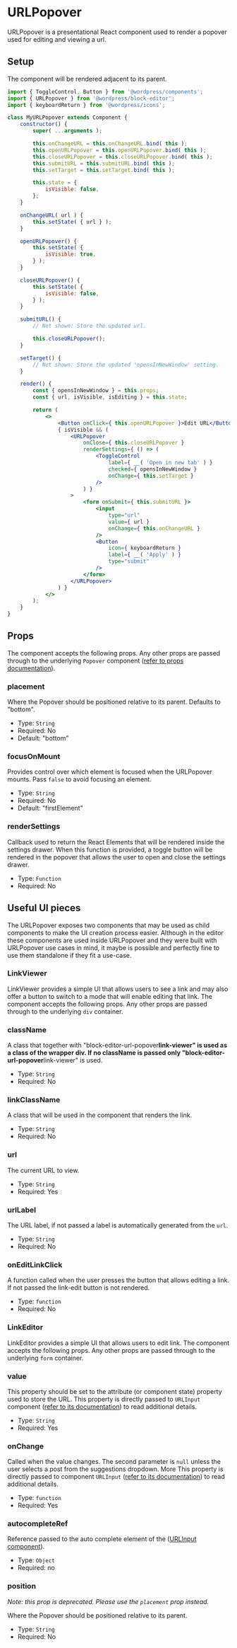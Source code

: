 # URLPopover

URLPopover is a presentational React component used to render a popover used for editing and viewing a url.

## Setup

The component will be rendered adjacent to its parent.

```jsx
import { ToggleControl, Button } from '@wordpress/components';
import { URLPopover } from '@wordpress/block-editor';
import { keyboardReturn } from '@wordpress/icons';

class MyURLPopover extends Component {
	constructor() {
		super( ...arguments );

		this.onChangeURL = this.onChangeURL.bind( this );
		this.openURLPopover = this.openURLPopover.bind( this );
		this.closeURLPopover = this.closeURLPopover.bind( this );
		this.submitURL = this.submitURL.bind( this );
		this.setTarget = this.setTarget.bind( this );

		this.state = {
			isVisible: false,
		};
	}

	onChangeURL( url ) {
		this.setState( { url } );
	}

	openURLPopover() {
		this.setState( {
			isVisible: true,
		} );
	}

	closeURLPopover() {
		this.setState( {
			isVisible: false,
		} );
	}

	submitURL() {
		// Not shown: Store the updated url.

		this.closeURLPopover();
	}

	setTarget() {
		// Not shown: Store the updated 'opensInNewWindow' setting.
	}

	render() {
		const { opensInNewWindow } = this.props;
		const { url, isVisible, isEditing } = this.state;

		return (
			<>
				<Button onClick={ this.openURLPopover }>Edit URL</Button>
				{ isVisible && (
					<URLPopover
						onClose={ this.closeURLPopover }
						renderSettings={ () => (
							<ToggleControl
								label={ __( 'Open in new tab' ) }
								checked={ opensInNewWindow }
								onChange={ this.setTarget }
							/>
						) }
					>
						<form onSubmit={ this.submitURL }>
							<input
								type="url"
								value={ url }
								onChange={ this.onChangeURL }
							/>
							<Button
								icon={ keyboardReturn }
								label={ __( 'Apply' ) }
								type="submit"
							/>
						</form>
					</URLPopover>
				) }
			</>
		);
	}
}
```

## Props

The component accepts the following props. Any other props are passed through to the underlying `Popover` component ([refer to props documentation](/packages/components/src/popover/README.md)).

### placement

Where the Popover should be positioned relative to its parent. Defaults to "bottom".

-   Type: `String`
-   Required: No
-   Default: "bottom"

### focusOnMount

Provides control over which element is focused when the URLPopover mounts. Pass `false` to avoid focusing
an element.

-   Type: `String`
-   Required: No
-   Default: "firstElement"

### renderSettings

Callback used to return the React Elements that will be rendered inside the settings drawer. When this function
is provided, a toggle button will be rendered in the popover that allows the user to open and close the settings
drawer.

-   Type: `Function`
-   Required: No

## Useful UI pieces

The URLPopover exposes two components that may be used as child components to make the UI creation process easier.
Although in the editor these components are used inside URLPopover and they were built with URLPopover use cases in mind, it maybe is possible and perfectly fine to use them standalone if they fit a use-case.

### LinkViewer

LinkViewer provides a simple UI that allows users to see a link and may also offer a button to switch to a mode that will enable editing that link.
The component accepts the following props. Any other props are passed through to the underlying `div` container.

### className

A class that together with "block-editor-url-popover**link-viewer" is used as a class of the wrapper div.
If no className is passed only "block-editor-url-popover**link-viewer" is used.

-   Type: `String`
-   Required: No

### linkClassName

A class that will be used in the component that renders the link.

-   Type: `String`
-   Required: No

### url

The current URL to view.

-   Type: `String`
-   Required: Yes

### urlLabel

The URL label, if not passed a label is automatically generated from the `url`.

-   Type: `String`
-   Required: No

### onEditLinkClick

A function called when the user presses the button that allows editing a link. If not passed the link-edit button is not rendered.

-   Type: `function`
-   Required: No

### LinkEditor

LinkEditor provides a simple UI that allows users to edit link.
The component accepts the following props. Any other props are passed through to the underlying `form` container.

### value

This property should be set to the attribute (or component state) property used to store the URL.
This property is directly passed to `URLInput` component ([refer to its documentation](/packages/components/src/url-input/README.md)) to read additional details.

-   Type: `String`
-   Required: Yes

### onChange

Called when the value changes. The second parameter is `null` unless the user selects a post from the suggestions dropdown.
More
This property is directly passed to component `URLInput` ([refer to its documentation](/packages/components/src/url-input/README.md)) to read additional details.

-   Type: `function`
-   Required: Yes

### autocompleteRef

Reference passed to the auto complete element of the ([URLInput component](/packages/components/src/url-input/README.md)).

-   Type: `Object`
-   Required: no

### position

_Note: this prop is deprecated. Please use the `placement` prop instead._

Where the Popover should be positioned relative to its parent.

-   Type: `String`
-   Required: No
